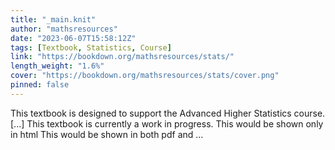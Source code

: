 ```yaml
---
title: "_main.knit"
author: "mathsresources"
date: "2023-06-07T15:58:12Z"
tags: [Textbook, Statistics, Course]
link: "https://bookdown.org/mathsresources/stats/"
length_weight: "1.6%"
cover: "https://bookdown.org/mathsresources/stats/cover.png"
pinned: false
---
```


This textbook is designed to support the Advanced Higher Statistics course. [...] This textbook is currently a work in progress. This would be shown only in html This would be shown in both pdf and ...
